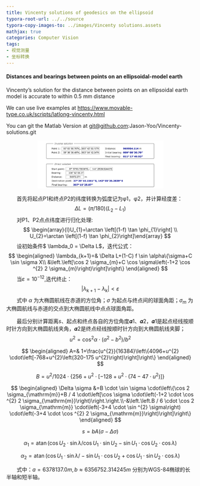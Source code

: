 ```yaml
---
title: Vincenty solutions of geodesics on the ellipsoid
typora-root-url: ../../source
typora-copy-images-to: ../images/Vincenty solutions.assets
mathjax: true
categories: Computer Vision
tags:
- 视觉测量
- 坐标转换
---
```


#### Distances and bearings between points on an ellipsoidal-model earth

Vincenty’s solution for the distance between points on an ellipsoidal earth model is accurate to within 0.5 mm distance

We can use live examples at https://www.movable-type.co.uk/scripts/latlong-vincenty.html

You can git the Matlab Version at git@github.com:Jason-Yoo/Vincenty-solutions.git

<center><img src="/images/Vincenty%20solutions.assets/image-20200618215622380.png" alt="image-20200618215622380" style="zoom:33%;" /></center>

&emsp;&emsp;首先将起点P1和终点P2的纬度转换为弧度记为φ1，φ2，并计算经度差：
$$
\Delta L=(\pi / 180)\left(L_{2}-L_{1}\right)
$$
&emsp;&emsp;对P1、P2点点纬度进行归化处理:
$$
\begin{array}{l}U_{1}=\arctan \left[(1-f) \tan \phi_{1}\right] \\ U_{2}=\arctan \left[(1-f) \tan \phi_{2}\right]\end{array}
$$
&emsp;&emsp;设初始条件$ \lambda_0 = \Delta L$，迭代公式：
$$
\begin{aligned} \lambda_{k+1}=& \Delta L+(1-C) f \sin \alpha\{\sigma+C \sin \sigma X\\ &\left.\left[\cos 2 \sigma_{m}+C \cos \sigma\left(-1+2 \cos ^{2} 2 \sigma_{m}\right)\right]\right\} \end{aligned}
$$
&emsp;&emsp;当$\varepsilon = 10^{-12}$,迭代终止：
$$
\left|\lambda_{\mathrm{k}+1}-\lambda_{\mathrm{k}}\right|<\varepsilon
$$
&emsp;&emsp;式中 $\alpha$ 为大椭圆航线在赤道的方位角；$\sigma$ 为起点与终点间的球面角距；$\sigma_m$ 为大椭圆航线与赤道的交点到大椭圆航线中点点球面角距。

&emsp;&emsp;最后分别计算距离$s$、起点和终点各自的方位角度𝜶1、𝜶2，𝜶1是起点经线按顺时针方向到大椭圆航线夹角，𝜶2是终点经线按顺时针方向到大椭圆航线夹脚；
$$
u^{2}=\cos ^{2} \alpha \cdot\left(a^{2}-b^{2}\right) / b^{2}
$$

$$
\begin{aligned} A=& 1+\frac{u^{2}}{16384}\left\{4096+u^{2} \cdot\left[-768+u^{2}\left(320-175 u^{2}\right)\right]\right\} \end{aligned}
$$

$$
B=u^{2} / 1024 \cdot\left\{256+u^{2} \cdot\left[-128+u^{2} \cdot\left(74-47 \cdot u^{2}\right)\right]\right\}
$$

$$
\begin{aligned} \Delta \sigma &=B \cdot \sin \sigma \cdot\left\{\cos 2 \sigma_{\mathrm{m}}+B / 4 \cdot\left[\cos \sigma \cdot\left(-1+2 \cdot \cos ^{2} 2 \sigma_{\mathrm{m}}\right)\right.\right.\\-&\left.\left.B / 6 \cdot \cos 2 \sigma_{\mathrm{m}} \cdot\left(-3+4 \cdot \sin ^{2} \sigma\right) \cdot\left(-3+4 \cdot \cos ^{2} 2 \sigma_{\mathrm{m}}\right)\right]\right\} \end{aligned}
$$

$$
s=b A(\sigma-\Delta \sigma)
$$

$$
\alpha_{1}=\operatorname{atan}\left(\cos U_{2} \cdot \sin \lambda / \cos U_{1} \cdot \sin U_{2}-\sin U_{1} \cdot \cos U_{2} \cdot \cos \lambda\right)
$$

$$
\alpha_{2}=\operatorname{atan}\left(\cos U_{1} \cdot \sin \lambda /-\sin U_{1} \cdot \cos U_{2}+\cos U_{1} \cdot \sin U_{2} \cdot \cos \lambda\right)
$$

&emsp;&emsp;式中：$a=6378137.0m,b≈6 356752.314245m$ 分别为WGS-84椭球的长半轴和短半轴。

